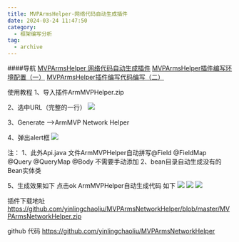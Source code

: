 ```yaml
---
title: MVPArmsHelper-网络代码自动生成插件
date: 2024-03-24 11:47:50
category:
  - 框架编写分析
tag:
  - archive
---
```


####导航
[MVPArmsHelper 网络代码自动生成插件](https://www.jianshu.com/p/13006b034211)
[MVPArmsHelper插件编写环境配置（一）](https://www.jianshu.com/p/35d40e172a63)
[MVPArmsHelper插件编写代码编写（二）](https://www.jianshu.com/p/cd0bd74f800b)

使用教程
1、导入插件ArmMVPHelper.zip

2、选中URL（完整的一行）
![](https://upload-images.jianshu.io/upload_images/5526061-ae68b922047c2e44.png?imageMogr2/auto-orient/strip%7CimageView2/2/w/1240)

3、Generate -->ArmMVP Network Helper

4、弹出alert框
![](https://upload-images.jianshu.io/upload_images/5526061-1300ca92e0088262.png?imageMogr2/auto-orient/strip%7CimageView2/2/w/1240)

注：
1、此外Api.java 文件ArmMVPHelper自动拼写@Field @FieldMap @Query @QueryMap @Body 
不需要手动添加
2、bean目录自动生成没有的Bean实体类

5、生成效果如下
点击ok ArmMVPHelper自动生成代码
如下
![](https://upload-images.jianshu.io/upload_images/5526061-7e5c68c50038dcf3.png?imageMogr2/auto-orient/strip%7CimageView2/2/w/1240)
![](https://upload-images.jianshu.io/upload_images/5526061-285855ddbbe051a6.png?imageMogr2/auto-orient/strip%7CimageView2/2/w/1240)
![](https://upload-images.jianshu.io/upload_images/5526061-2113b697010bbbbd.png?imageMogr2/auto-orient/strip%7CimageView2/2/w/1240)

插件下载地址
https://github.com/yinlingchaoliu/MVPArmsNetworkHelper/blob/master/MVPArmsNetworkHelper.zip

github 代码
https://github.com/yinlingchaoliu/MVPArmsNetworkHelper

